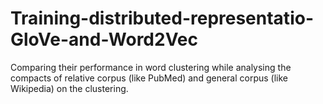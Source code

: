 # Training-distributed-representatio-GloVe-and-Word2Vec
Comparing their performance in word clustering while analysing the compacts of relative corpus (like PubMed) and general corpus (like Wikipedia) on the clustering.
